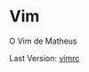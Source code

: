 # Vim
O Vim de Matheus

Last Version: <a href="https://github.com/MatheusGambaroGuilherme/vim/blob/master/.vimrc">vimrc</a>
